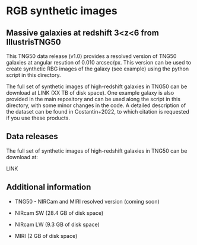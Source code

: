 # RGB synthetic images

## Massive galaxies at redshift 3<z<6 from IllustrisTNG50

This TNG50 data release (v1.0) provides a resolved version of TNG50 galaxies at angular resution of 0.010 arcsec/px. This version can be used to create synthetic RBG images of the galaxy (see example) using the python script in this directory.

The full set of synthetic images of high-redshift galaxies in TNG50 can be download at LINK (XX TB of disk space). One example galaxy is also provided in the main repository and can be used along the script in this directory, with some minor changes in the code. A detailed description of the dataset can be found in Costantin+2022, to which citation is requested if you use these products.

## Data releases

The full set of synthetic images of high-redshift galaxies in TNG50 can be download at:

LINK

## Additional information

* TNG50 - NIRCam and MIRI resolved version (coming soon)

* NIRcam SW (28.4 GB of disk space)

* NIRcam LW  (9.3 GB of disk space)

* MIRI (2 GB of disk space)

